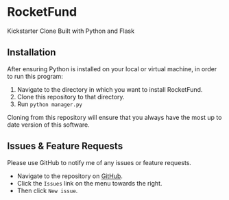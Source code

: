 # RocketFund
Kickstarter Clone Built with Python and Flask

## Installation
After ensuring Python is installed on your local or virtual machine, in order to run this program:

1. Navigate to the directory in which you want to install RocketFund.
2. Clone this repository to that directory.
3. Run `python manager.py` 

Cloning from this repository will ensure that you always have the most up to date version of this software.

## Issues & Feature Requests
Please use GitHub to notify me of any issues or feature requests.

* Navigate to the repository on [GitHub](https://github.com/Wenyn-Wang/RocketFund.git).
* Click the `Issues` link on the menu towards the right.
* Then click `New issue`.

